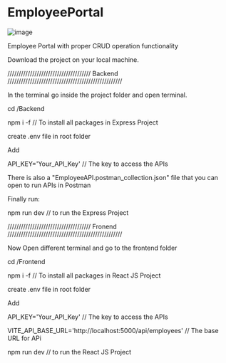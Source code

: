 # EmployeePortal

![image](https://github.com/user-attachments/assets/1fcba110-57b8-4512-bc28-9af2c3e6bd54)

Employee Portal with proper CRUD operation functionality

Download the project on your local machine.

///////////////////////////////////// Backend ///////////////////////////////////////////////////

In the terminal go inside the project folder and open terminal.

cd /Backend

npm i -f // To install all packages in Express Project

create .env file in root folder

Add 

API_KEY='Your_API_Key' // The key to access the APIs

There is also a "EmployeeAPI.postman_collection.json" file that you can open to run APIs in Postman

Finally run:

npm run dev // to run the Express Project

///////////////////////////////////// Fronend ///////////////////////////////////////////////////

Now Open different terminal and go to the frontend folder

cd /Frontend

npm i -f // To install all packages in React JS Project

create .env file in root folder

Add 

API_KEY='Your_API_Key' // The key to access the APIs 

VITE_API_BASE_URL='http://localhost:5000/api/employees'  // The base URL for APi

npm run dev // to run the React JS Project
